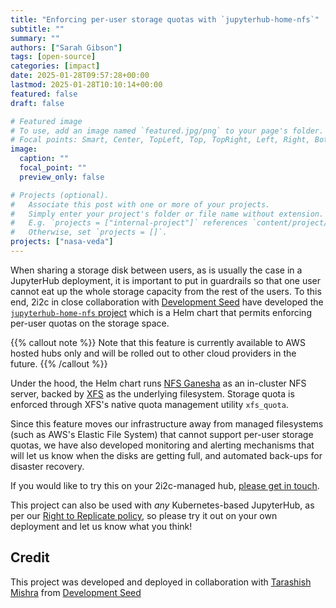```yaml
---
title: "Enforcing per-user storage quotas with `jupyterhub-home-nfs`"
subtitle: ""
summary: ""
authors: ["Sarah Gibson"]
tags: [open-source]
categories: [impact]
date: 2025-01-28T09:57:28+00:00
lastmod: 2025-01-28T10:10:14+00:00
featured: false
draft: false

# Featured image
# To use, add an image named `featured.jpg/png` to your page's folder.
# Focal points: Smart, Center, TopLeft, Top, TopRight, Left, Right, BottomLeft, Bottom, BottomRight.
image:
  caption: ""
  focal_point: ""
  preview_only: false

# Projects (optional).
#   Associate this post with one or more of your projects.
#   Simply enter your project's folder or file name without extension.
#   E.g. `projects = ["internal-project"]` references `content/project/deep-learning/index.md`.
#   Otherwise, set `projects = []`.
projects: ["nasa-veda"]
---
```


When sharing a storage disk between users, as is usually the case in a JupyterHub deployment, it is important to put in guardrails so that one user cannot eat up the whole storage capacity from the rest of the users.
To this end, 2i2c in close collaboration with [Development Seed](https://developmentseed.org) have developed the [`jupyterhub-home-nfs` project](https://github.com/2i2c-org/jupyterhub-home-nfs) which is a Helm chart that permits enforcing per-user quotas on the storage space.

{{% callout note %}}
Note that this feature is currently available to AWS hosted hubs only and will be rolled out to other cloud providers in the future.
{{% /callout %}}

Under the hood, the Helm chart runs [NFS Ganesha](https://github.com/nfs-ganesha/nfs-ganesha) as an in-cluster NFS server, backed by [XFS](https://docs.redhat.com/en/documentation/red_hat_enterprise_linux/7/html/storage_administration_guide/ch-xfs) as the underlying filesystem. Storage quota is enforced through XFS's native quota management utility `xfs_quota`.

Since this feature moves our infrastructure away from managed filesystems (such as AWS's Elastic File System) that cannot support per-user storage quotas, we have also developed monitoring and alerting mechanisms that will let us know when the disks are getting full, and automated back-ups for disaster recovery.

If you would like to try this on your 2i2c-managed hub, [please get in touch](https://docs.2i2c.org/support/).

This project can also be used with _any_ Kubernetes-based JupyterHub, as per our [Right to Replicate policy](https://2i2c.org/right-to-replicate/), so please try it out on your own deployment and let us know what you think!

## Credit

This project was developed and deployed in collaboration with [Tarashish Mishra](https://developmentseed.org/team/tarashish-mishra/) from [Development Seed](https://developmentseed.org)
